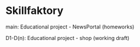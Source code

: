 # Skillfaktory

main:  Educational project - NewsPortal (homeworks)

D1-D(n):  Educational project - shop (working draft)
